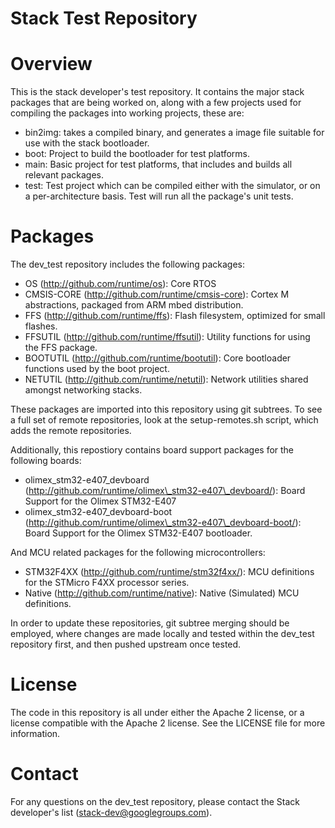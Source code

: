 # Stack Test Repository 

# Overview

This is the stack developer's test repository.  It contains the major stack 
packages that are being worked on, along with a few projects used for 
compiling the packages into working projects, these are: 

* bin2img: takes a compiled binary, and generates a image file suitable 
  for use with the stack bootloader. 
* boot: Project to build the bootloader for test platforms. 
* main: Basic project for test platforms, that includes and builds all 
  relevant packages. 
* test: Test project which can be compiled either with the simulator, or 
  on a per-architecture basis.  Test will run all the package's unit 
  tests. 

# Packages 

The dev\_test repository includes the following packages: 

* OS (http://github.com/runtime/os): Core RTOS 
* CMSIS-CORE (http://github.com/runtime/cmsis-core): Cortex M abstractions, packaged 
  from ARM mbed distribution.
* FFS (http://github.com/runtime/ffs): Flash filesystem, optimized for small 
  flashes. 
* FFSUTIL (http://github.com/runtime/ffsutil): Utility functions for using the FFS 
  package. 
* BOOTUTIL (http://github.com/runtime/bootutil): Core bootloader functions used
  by the boot project. 
* NETUTIL (http://github.com/runtime/netutil): Network utilities shared amongst 
  networking stacks. 

These packages are imported into this repository using git subtrees.  To see a 
full set of remote repositories, look at the setup-remotes.sh script, which 
adds the remote repositories.

Additionally, this repostiory contains board support packages for the following 
boards: 

* olimex\_stm32-e407\_devboard (http://github.com/runtime/olimex\_stm32-e407\_devboard/): 
  Board Support for the Olimex STM32-E407 
* olimex\_stm32-e407\_devboard-boot (http://github.com/runtime/olimex\_stm32-e407\_devboard-boot/): 
  Board Support for the Olimex STM32-E407 bootloader. 

And MCU related packages for the following microcontrollers: 

* STM32F4XX (http://github.com/runtime/stm32f4xx/): MCU definitions for the 
  STMicro F4XX processor series.
* Native (http://github.com/runtime/native): Native (Simulated) MCU 
  definitions.

In order to update these repositories, git subtree merging should be employed, 
where changes are made locally and tested within the dev\_test repository first, 
and then pushed upstream once tested. 

# License 

The code in this repository is all under either the Apache 2 license, or a license 
compatible with the Apache 2 license.  See the LICENSE file for more information. 

# Contact 

For any questions on the dev\_test repository, please contact the Stack 
developer's list (stack-dev@googlegroups.com).  
